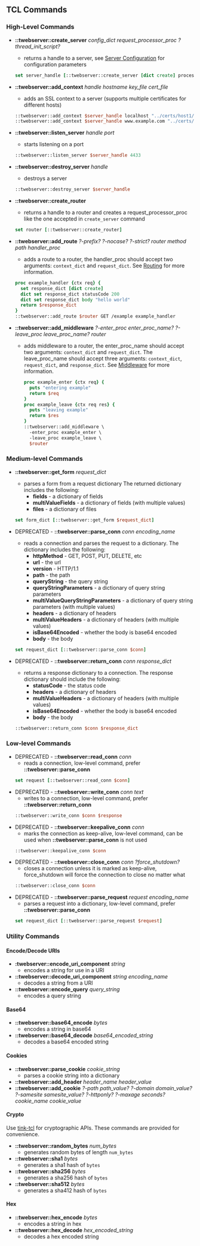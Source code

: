
## TCL Commands

### High-Level Commands

* **::twebserver::create_server** *config_dict* *request_processor_proc* *?thread_init_script?*
    - returns a handle to a server, see [Server Configuration](config.md) for configuration parameters
  ```tcl
  set server_handle [::twebserver::create_server [dict create] process_conn]
  ```
* **::twebserver::add_context** *handle* *hostname* *key_file* *cert_file*
    - adds an SSL context to a server (supports multiple certificates for different hosts)
  ```tcl
  ::twebserver::add_context $server_handle localhost "../certs/host1/key.pem" "../certs/host1/cert.pem"
  ::twebserver::add_context $server_handle www.example.com "../certs/host2/key.pem" "../certs/host2/cert.pem"
  ```
* **::twebserver::listen_server** *handle* *port*
    - starts listening on a port
  ```tcl
  ::twebserver::listen_server $server_handle 4433
  ```
* **::twebserver::destroy_server** *handle*
    - destroys a server
  ```tcl
  ::twebserver::destroy_server $server_handle
  ```
* **::twebserver::create_router**
    - returns a handle to a router and creates a request_processor_proc
      like the one accepted in ```create_server``` command
  ```tcl
  set router [::twebserver::create_router]
  ```
* **::twebserver::add_route** *?-prefix?* *?-nocase?* *?-strict?* *router* *method* *path* *handler_proc*
    - adds a route to a router, the handler_proc should accept two arguments: ```context_dict``` and ```request_dict```.
      See [Routing](routing.md) for more information.
  ```tcl
  proc example_handler {ctx req} {
    set response_dict [dict create]
    dict set response_dict statusCode 200
    dict set response_dict body "hello world"
    return $response_dict
  }
  ::twebserver::add_route $router GET /example example_handler
  ```

* **::twebserver::add_middleware** *?-enter_proc enter_proc_name?* *?-leave_proc leave_proc_name?* *router*
    - adds middleware to a router, the enter_proc_name should accept two arguments: ```context_dict``` and ```request_dict```.
      The leave_proc_name should accept three arguments: ```context_dict```, ```request_dict```, and ```response_dict```.
      See [Middleware](middleware.md) for more information.
      ```tcl
      proc example_enter {ctx req} {
        puts "entering example"
        return $req
      }
      proc example_leave {ctx req res} {
        puts "leaving example"
        return $res
      }
      ::twebserver::add_middleware \
        -enter_proc example_enter \
        -leave_proc example_leave \
        $router
      ```
### Medium-level Commands

* **::twebserver::get_form** *request_dict*
    - parses a form from a request dictionary
      The returned dictionary includes the following:
        - **fields** - a dictionary of fields
        - **multiValueFields** - a dictionary of fields (with multiple values)
        - **files** - a dictionary of files
  ```tcl
  set form_dict [::twebserver::get_form $request_dict]
  ```

* DEPRECATED - **::twebserver::parse_conn** *conn* *encoding_name*
    - reads a connection and parses the request to a dictionary.
      The dictionary includes the following:
        - **httpMethod** - GET, POST, PUT, DELETE, etc
        - **url** - the url
        - **version** - HTTP/1.1
        - **path** - the path
        - **queryString** - the query string
        - **queryStringParameters** - a dictionary of query string parameters
        - **multiValueQueryStringParameters** - a dictionary of query string parameters (with multiple values)
        - **headers** - a dictionary of headers
        - **multiValueHeaders** - a dictionary of headers (with multiple values)
        - **isBase64Encoded** - whether the body is base64 encoded
        - **body** - the body
  ```tcl
  set request_dict [::twebserver::parse_conn $conn]
  ```
* DEPRECATED - **::twebserver::return_conn** *conn* *response_dict*
    - returns a response dictionary to a connection.
      The response dictionary should include the following:
        - **statusCode** - the status code
        - **headers** - a dictionary of headers
        - **multiValueHeaders** - a dictionary of headers (with multiple values)
        - **isBase64Encoded** - whether the body is base64 encoded
        - **body** - the body
  ```tcl
  ::twebserver::return_conn $conn $response_dict
  ```

### Low-level Commands

* DEPRECATED - **::twebserver::read_conn** *conn*
    - reads a connection, low-level command, prefer **::twebserver::parse_conn**
  ```tcl
  set request [::twebserver::read_conn $conn]
  ```
* DEPRECATED - **::twebserver::write_conn** *conn* *text*
    - writes to a connection, low-level command, prefer **::twebserver::return_conn**
  ```tcl
  ::twebserver::write_conn $conn $response
  ```
* DEPRECATED - **::twebserver::keepalive_conn** *conn*
    - marks the connection as keep-alive, low-level command, can be used when **::twebserver::parse_conn** is not used
  ```tcl
  ::twebserver::keepalive_conn $conn
  ```
* DEPRECATED - **::twebserver::close_conn** *conn* *?force_shutdown?*
    - closes a connection unless it is marked as keep-alive,
      force_shutdown will force the connection to close no matter what
  ```tcl
  ::twebserver::close_conn $conn
  ```
* DEPRECATED - **::twebserver::parse_request** *request* *encoding_name*
    - parses a request into a dictionary, low-level command, prefer **::twebserver::parse_conn**
  ```tcl
  set request_dict [::twebserver::parse_request $request]
  ```

### Utility Commands

#### Encode/Decode URIs

* **:twebserver::encode_uri_component** *string*
    - encodes a string for use in a URI
* **::twebserver::decode_uri_component** *string* *encoding_name*
    - decodes a string from a URI
* **::twebserver::encode_query** *query_string*
    - encodes a query string

#### Base64

* **::twebserver::base64_encode** *bytes*
    - encodes a string in base64
* **::twebserver::base64_decode** *base64_encoded_string*
    - decodes a base64 encoded string

#### Cookies

* **::twebserver::parse_cookie** *cookie_string*
    - parses a cookie string into a dictionary
* **::twebserver::add_header** *header_name* *header_value*
* **::twebserver::add_cookie** *?-path path_value?* *?-domain domain_value?* *?-samesite samesite_value?* *?-httponly?* *?-maxage seconds?* *cookie_name* *cookie_value*

#### Crypto

Use [tink-tcl](https://github.com/jerily/tink-tcl) for cryptographic APIs.
These commands are provided for convenience. 

* **::twebserver::random_bytes** *num_bytes*
    - generates random bytes of length ```num_bytes```
* **::twebserver::sha1** *bytes*
    - generates a sha1 hash of ```bytes```
* **::twebserver::sha256** *bytes*
    - generates a sha256 hash of ```bytes```
* **::twebserver::sha512** *bytes*
    - generates a sha412 hash of ```bytes```

#### Hex

* **::twebserver::hex_encode** *bytes*
    - encodes a string in hex
* **::twebserver::hex_decode** *hex_encoded_string*
    - decodes a hex encoded string
